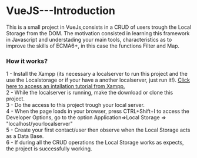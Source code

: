 # VueJS---Introduction

This is a small project in VueJs,consists in a CRUD of users trough the Local Storage from the DOM.
The motivation consisted in learning this framework in Javascript and understading your main tools, characteristics as to improve the skills of ECMA6+, in this case the functions Filter and Map.


<h3>How it works?</h3>

1 - Install the Xampp (its necessary a localserver to run this project and the use the Localstorage or if your have a another localserver, just run it!).
<a href="https://github.com/PerchCMS/Solutions/blob/master/development/installing-a-local-server-with-xampp.md">Click here to access an intallation tutorial from Xampp.</a>
<br/>
2 - While the localserver is running, make the download or clone this project.
<br/>
3 - Do the access to this project trough your local server.
<br/>
4 - When the page loads in your browser, press CTRL+Shift+I to access the Developer Options, go to the option Application=>Local Storage => "localhost/yourlocalserver"
<br/>
5 - Create your first contact/user then observe when the Local Storage acts as a Data Base.
<br/>
6 - If during all the CRUD operations the Local Storage works as expects, the project is successfully working.

